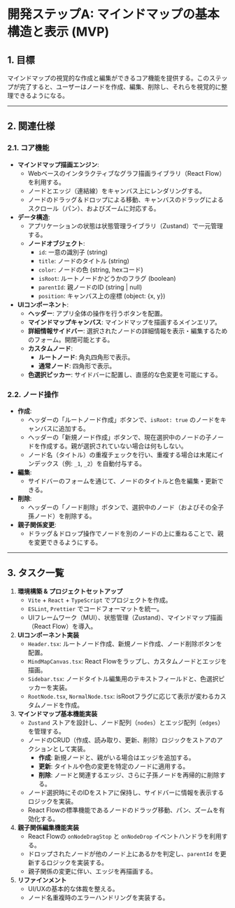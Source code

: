 # 開発ステップA: マインドマップの基本構造と表示 (MVP)

## 1. 目標
マインドマップの視覚的な作成と編集ができるコア機能を提供する。このステップが完了すると、ユーザーはノードを作成、編集、削除し、それらを視覚的に整理できるようになる。

---

## 2. 関連仕様

### 2.1. コア機能
- **マインドマップ描画エンジン**:
    - Webベースのインタラクティブなグラフ描画ライブラリ（React Flow）を利用する。
    - ノードとエッジ（連結線）をキャンバス上にレンダリングする。
    - ノードのドラッグ＆ドロップによる移動、キャンバスのドラッグによるスクロール（パン）、およびズームに対応する。
- **データ構造**:
    - アプリケーションの状態は状態管理ライブラリ（Zustand）で一元管理する。
    - **ノードオブジェクト**:
        - `id`: 一意の識別子 (string)
        - `title`: ノードのタイトル (string)
        - `color`: ノードの色 (string, hexコード)
        - `isRoot`: ルートノードかどうかのフラグ (boolean)
        - `parentId`: 親ノードのID (string | null)
        - `position`: キャンバス上の座標 (object: {x, y})
- **UIコンポーネント**:
    - **ヘッダー**: アプリ全体の操作を行うボタンを配置。
    - **マインドマップキャンバス**: マインドマップを描画するメインエリア。
    - **詳細情報サイドバー**: 選択されたノードの詳細情報を表示・編集するためのフォーム。開閉可能とする。
    - **カスタムノード**:
        - **ルートノード**: 角丸四角形で表示。
        - **通常ノード**: 四角形で表示。
    - **色選択ピッカー**: サイドバーに配置し、直感的な色変更を可能にする。

### 2.2. ノード操作
- **作成**:
    - ヘッダーの「ルートノード作成」ボタンで、`isRoot: true` のノードをキャンバスに追加する。
    - ヘッダーの「新規ノード作成」ボタンで、現在選択中のノードの子ノードを作成する。親が選択されていない場合は何もしない。
    - ノード名（タイトル）の重複チェックを行い、重複する場合は末尾にインデックス（例: `_1`, `_2`）を自動付与する。
- **編集**:
    - サイドバーのフォームを通じて、ノードのタイトルと色を編集・更新できる。
- **削除**:
    - ヘッダーの「ノード削除」ボタンで、選択中のノード（およびその全子孫ノード）を削除する。
- **親子関係変更**:
    - ドラッグ＆ドロップ操作でノードを別のノードの上に重ねることで、親を変更できるようにする。

---

## 3. タスク一覧

1.  **環境構築 & プロジェクトセットアップ**
    - `Vite` + `React` + `TypeScript` でプロジェクトを作成。
    - `ESLint`, `Prettier` でコードフォーマットを統一。
    - UIフレームワーク（MUI）、状態管理（Zustand）、マインドマップ描画（React Flow）を導入。
2.  **UIコンポーネント実装**
    - `Header.tsx`: ルートノード作成、新規ノード作成、ノード削除ボタンを配置。
    - `MindMapCanvas.tsx`: React Flowをラップし、カスタムノードとエッジを描画。
    - `Sidebar.tsx`: ノードタイトル編集用のテキストフィールドと、色選択ピッカーを実装。
    - `RootNode.tsx`, `NormalNode.tsx`: isRootフラグに応じて表示が変わるカスタムノードを作成。
3.  **マインドマップ基本機能実装**
    - `Zustand` ストアを設計し、ノード配列（`nodes`）とエッジ配列（`edges`）を管理する。
    - ノードのCRUD（作成、読み取り、更新、削除）ロジックをストアのアクションとして実装。
        - **作成**: 新規ノードと、親がいる場合はエッジを追加する。
        - **更新**: タイトルや色の変更を特定のノードに適用する。
        - **削除**: ノードと関連するエッジ、さらに子孫ノードを再帰的に削除する。
    - ノード選択時にそのIDをストアに保持し、サイドバーに情報を表示するロジックを実装。
    - React Flowの標準機能であるノードのドラッグ移動、パン、ズームを有効化する。
4.  **親子関係編集機能実装**
    - React Flowの `onNodeDragStop` と `onNodeDrop` イベントハンドラを利用する。
    - ドロップされたノードが他のノード上にあるかを判定し、`parentId` を更新するロジックを実装する。
    - 親子関係の変更に伴い、エッジを再描画する。
5.  **リファインメント**
    - UI/UXの基本的な体裁を整える。
    - ノード名重複時のエラーハンドリングを実装する。

